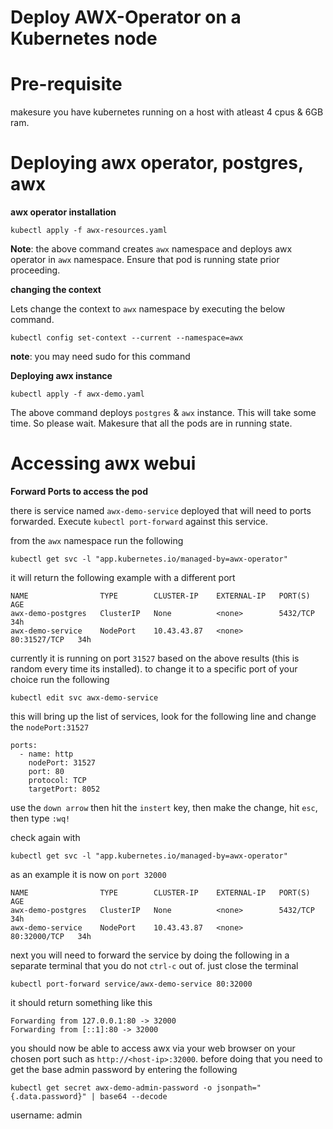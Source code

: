 # Deploy AWX-Operator on a Kubernetes node

# Pre-requisite

makesure you have kubernetes running on a host with atleast 4 cpus & 6GB ram.

# Deploying awx operator, postgres, awx

**awx operator installation**

```
kubectl apply -f awx-resources.yaml
```

**Note**: the above command creates `awx` namespace and deploys awx operator in `awx` namespace. Ensure that pod is running state prior proceeding.

**changing the context**

Lets change the context to `awx` namespace by executing the below command.

```
kubectl config set-context --current --namespace=awx
```
**note**: you may need sudo for this command

**Deploying awx instance**

```
kubectl apply -f awx-demo.yaml
```

The above command deploys `postgres` & `awx` instance. This will take some time. So please wait.
Makesure that all the pods are in running state.

# Accessing awx webui

**Forward Ports to access the pod**

there is service named `awx-demo-service` deployed that will need to ports forwarded. Execute `kubectl port-forward` against this service.

from the `awx` namespace run the following

```
kubectl get svc -l "app.kubernetes.io/managed-by=awx-operator"
```

it will return the following example with a different port

```
NAME                TYPE        CLUSTER-IP    EXTERNAL-IP   PORT(S)        AGE
awx-demo-postgres   ClusterIP   None          <none>        5432/TCP       34h
awx-demo-service    NodePort    10.43.43.87   <none>        80:31527/TCP   34h
```
currently it is running on port `31527` based on the above results (this is random every time its installed). to change it to a specific port of your choice run the following

```
kubectl edit svc awx-demo-service
```

this will bring up the list of services, look for the following line and change the `nodePort:31527`

```
ports:
  - name: http
    nodePort: 31527
    port: 80
    protocol: TCP
    targetPort: 8052
```

use the `down arrow` then hit the `instert` key, then make the change, hit `esc`, then type `:wq!`

check again with

```
kubectl get svc -l "app.kubernetes.io/managed-by=awx-operator"
```

as an example it is now on `port 32000`

```
NAME                TYPE        CLUSTER-IP    EXTERNAL-IP   PORT(S)        AGE
awx-demo-postgres   ClusterIP   None          <none>        5432/TCP       34h
awx-demo-service    NodePort    10.43.43.87   <none>        80:32000/TCP   34h
```

next you will need to forward the service by doing the following in a separate terminal that you do not `ctrl-c` out of. just close the terminal

```
kubectl port-forward service/awx-demo-service 80:32000
```

it should return something like this

```
Forwarding from 127.0.0.1:80 -> 32000
Forwarding from [::1]:80 -> 32000
```

you should now be able to access awx via your web browser on your chosen port such as `http://<host-ip>:32000`. before doing that you need to get the base admin password by entering the following

`kubectl get secret awx-demo-admin-password -o jsonpath="{.data.password}" | base64 --decode`

username: admin
